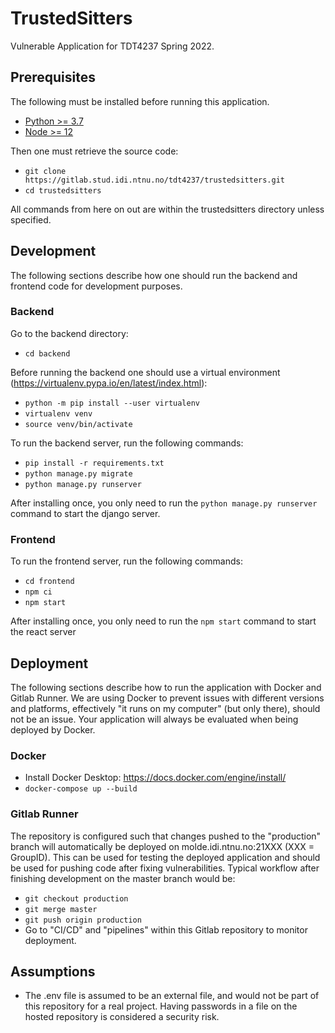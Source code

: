 # TrustedSitters

Vulnerable Application for TDT4237 Spring 2022.

## Prerequisites

The following must be installed before running this application.

- [Python >= 3.7](https://www.python.org/)
- [Node >= 12](https://nodejs.org/en/)

Then one must retrieve the source code:

- `git clone https://gitlab.stud.idi.ntnu.no/tdt4237/trustedsitters.git`
- `cd trustedsitters`

All commands from here on out are within the trustedsitters directory unless specified.

## Development

The following sections describe how one should run the backend and frontend code for development purposes.

### Backend

Go to the backend directory:

- `cd backend`

Before running the backend one should use a virtual environment (https://virtualenv.pypa.io/en/latest/index.html):

- `python -m pip install --user virtualenv`
- `virtualenv venv`
- `source venv/bin/activate`

To run the backend server, run the following commands:

- `pip install -r requirements.txt`
- `python manage.py migrate`
- `python manage.py runserver`

After installing once, you only need to run the `python manage.py runserver` command to start the django server.

### Frontend

To run the frontend server, run the following commands:

- `cd frontend`
- `npm ci`
- `npm start`

After installing once, you only need to run the `npm start` command to start the react server

## Deployment

The following sections describe how to run the application with Docker and Gitlab Runner. We are using Docker to prevent issues with different versions and platforms, effectively "it runs on my computer" (but only there), should not be an issue. Your application will always be evaluated when being deployed by Docker. 

### Docker

- Install Docker Desktop: https://docs.docker.com/engine/install/
- `docker-compose up --build`

### Gitlab Runner

The repository is configured such that changes pushed to the "production" branch will automatically be deployed on molde.idi.ntnu.no:21XXX (XXX = GroupID). This can be used for testing the deployed application and should be used for pushing code after fixing vulnerabilities. Typical workflow after finishing development on the master branch would be:

- `git checkout production`
- `git merge master`
- `git push origin production`
- Go to "CI/CD" and "pipelines" within this Gitlab repository to monitor deployment.

## Assumptions

- The .env file is assumed to be an external file, and would not be part of this repository for a real project. Having passwords in a file on the hosted repository is considered a security risk.
